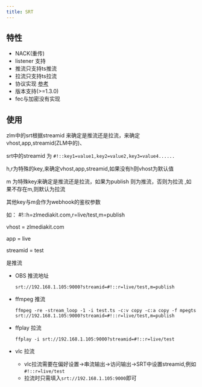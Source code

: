 ```yaml
---
title: SRT
---
```


## 特性
- NACK(重传)
- listener 支持
- 推流只支持ts推流
- 拉流只支持ts拉流
- 协议实现 [参考](https://haivision.github.io/srt-rfc/draft-sharabayko-srt.html)
- 版本支持(>=1.3.0)
- fec与加密没有实现

## 使用

zlm中的srt根据streamid 来确定是推流还是拉流，来确定vhost,app,streamid(ZLM中的)、

srt中的streamid 为 `#!::key1=value1,key2=value2,key3=value4......`

h,r为特殊的key,来确定vhost,app,streamid,如果没有h则vhost为默认值

m 为特殊key来确定是推流还是拉流，如果为publish 则为推流，否则为拉流 ,如果不存在m,则默认为拉流

其他key与m会作为webhook的鉴权参数

如：
  #!::h=zlmediakit.com,r=live/test,m=publish

  vhost = zlmediakit.com

  app = live

  streamid = test

  是推流


- OBS 推流地址

    `srt://192.168.1.105:9000?streamid=#!::r=live/test,m=publish`
- ffmpeg 推流

    `ffmpeg -re -stream_loop -1 -i test.ts -c:v copy -c:a copy -f mpegts srt://192.168.1.105:9000?streamid=#!::r=live/test,m=publish`
- ffplay 拉流

    `ffplay -i srt://192.168.1.105:9000?streamid=#!::r=live/test`

- vlc 拉流
    - vlc拉流需要在偏好设置->串流输出->访问输出->SRT中设置streamid,例如`#!::r=live/test`
    - 拉流时只需填入`srt://192.168.1.105:9000`即可


